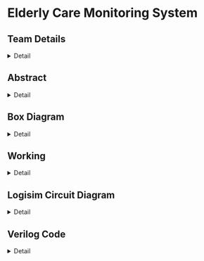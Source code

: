 # Elderly Care Monitoring System

<!-- First Section -->

## Team Details

<details>
  <summary>Detail</summary>

> Semester: 3rd Sem B. Tech. CSE

> Section: S1

> Member-1: Aayushman, 231CS105, aayushman.231cs105@nitk.edu.in

> Member-2: Atharva Parkhi, 231CS115, aparkhi.231cs115@nitk.edu.in

> Member-3: Sahil Mengji, 231CS151, sahilmengji.231cs151@nitk.edu.in

</details>

<!-- Second Section -->

## Abstract

<details>
  <summary>Detail</summary>
  
  > The motivation for developing an Elderly Care Monitoring System arises from the
pressing need to ensure the safety and well-being of the aging population, especially those
living independently. Real-time health monitoring solutions can detect critical conditions
like abnormal heart rates, high temperatures, and falls, reducing health risks. Further-
more, managing multiple medications can be challenging for seniors, so incorporating a
medicine reminder feature helps ensure timely intake and prevents missed doses. This
system provides peace of mind for caregivers, enabling timely medical intervention and
better health management.<br><br>
The growing elderly population faces significant challenges in health management and
safety. Many seniors struggle to monitor vital health parameters, leading to unnoticed
risks. The complexity of medication regimens can result in missed doses, jeopardizing
their well-being. This project aims to create a comprehensive system that integrates
health monitoring, fall detection, and medication reminders, along with a fall recovery
timer to track recovery times after falls. This enhances safety, ensures timely assistance,
and improves the quality of life for elderly individuals living independently.<br> <br>
Here are the features of the Elderly Care Monitoring System:<br>
~ Real-Time Health Monitoring: Continuously tracks vital parameters such as heart
rate and body temperature, providing immediate alerts for abnormalities.<br>
~ Error-free Fall Detection Mechanism: Quickly identifies falls and notifies caregivers
at the same time avoiding any false alarms using a robust recovery timer system and
debouncing system, ensuring prompt assistance in emergencies.<br>
~ Medicine Reminder System: Alerts seniors when to take their medications, prevent-
ing missed doses and promoting adherence to medication schedules.
</details>

<!-- Third Section -->
## Box Diagram
<details>
  <summary>Detail</summary>

> Update a neat logisim circuit diagram

</details>

## Working

<details>
  <summary>Detail</summary>

> Explain the working of your model with the help of a functional table (compulsory) followed by the flowchart.

</details>

<!-- Fourth Section -->

## Logisim Circuit Diagram

<details>
  <summary>Detail</summary>

> Update a neat logisim circuit diagram

</details>

<!-- Fifth Section -->

## Verilog Code

<details>
  <summary>Detail</summary>

> Neatly update the Verilog code in code style only.

</details>
